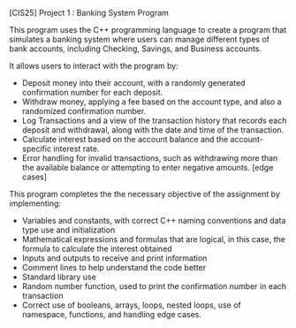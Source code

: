 [CIS25] Project 1 : Banking System Program

This program uses the C++ programming language to create a program that simulates a banking system where 
users can manage different types of bank accounts, including Checking, Savings, and Business accounts. 


It allows users to interact with the program by:

 - Deposit money into their account, with a randomly generated confirmation number for each deposit.
 - Withdraw money, applying a fee based on the account type, and also a randomized confirmation number.
 - Log Transactions and a view of the transaction history that records each deposit and withdrawal, along with the date and time of the transaction.
 - Calculate interest based on the account balance and the account-specific interest rate.
 - Error handling for invalid transactions, such as withdrawing more than the available balance or attempting to enter negative amounts. [edge cases]

This program completes the the necessary objective of the assignment by implementing:

 - Variables and constants, with correct C++ naming conventions and data type use and initialization
 - Mathematical expressions and formulas that are logical, in this case, the formula to calculate the interest obtained
 - Inputs and outputs to receive and print information
 - Comment lines to help understand the code better
 - Standard library use
 - Random number function, used to print the confirmation number in each transaction
 - Correct use of booleans, arrays, loops, nested loops, use of namespace, functions, and handling edge cases.
